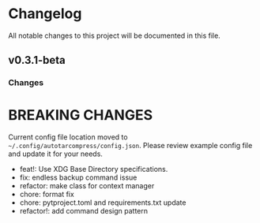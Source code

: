 # Changelog
All notable changes to this project will be documented in this file.

## v0.3.1-beta
### Changes
# BREAKING CHANGES
Current config file location moved to `~/.config/autotarcompress/config.json`. Please review example config file and update it for your needs.
  
  - feat!: Use XDG Base Directory specifications.
  - fix: endless backup command issue
  - refactor: make class for context manager
  - chore: format fix
  - chore: pytproject.toml and requirements.txt update
  - refactor!: add command design pattern